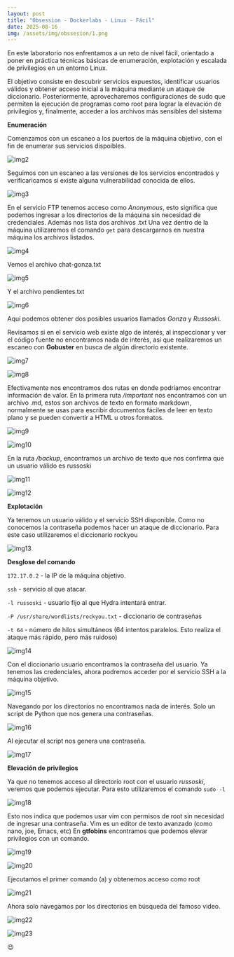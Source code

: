 ```yaml
---
layout: post
title: "Obsession - Dockerlabs - Linux - Fácil"
date: 2025-08-16
img: /assets/img/obssesion/1.png
---
```


En este laboratorio nos enfrentamos a un reto de nivel fácil, orientado a poner en práctica técnicas básicas de enumeración, explotación y escalada de privilegios en un entorno Linux.

El objetivo consiste en descubrir servicios expuestos, identificar usuarios válidos y obtener acceso inicial a la máquina mediante un ataque de diccionario. Posteriormente, aprovecharemos configuraciones de sudo que permiten la ejecución de programas como root para lograr la elevación de privilegios y, finalmente, acceder a los archivos más sensibles del sistema

**Enumeración** 

Comenzamos con un escaneo a los puertos de la máquina objetivo, con el fin de enumerar sus servicios dispoibles.

 ![img2](/secnotes/assets/img/obssesion/2.png)


Seguimos con un escaneo a las versiones de los servicios encontrados y verificaricamos si existe alguna vulnerabilidad conocida de ellos.

![img3](/secnotes/assets/img/obssesion/3.png)
 

En el servicio FTP tenemos acceso como _Anonymous_, esto significa que podemos ingresar a los directorios de la máquina sin necesidad de credenciales. Además nos lista dos archivos .txt 
Una vez dentro de la máquina utilizaremos el comando `get` para descargarnos en nuestra máquina los archivos listados.
 
![img4](/secnotes/assets/img/obssesion/4.png)


Vemos el archivo chat-gonza.txt 

![img5](/secnotes/assets/img/obssesion/5.png)
 
Y el archivo pendientes.txt

![img6](/secnotes/assets/img/obssesion/6.png)
 
Aquí podemos obtener dos posibles usuarios llamados _Gonza_  y _Russoski_.

Revisamos si en el servicio web existe algo de interés, al inspeccionar y ver el código fuente no encontramos nada de interés, así que realizaremos un escaneo con **Gobuster** en busca de algún directorio existente.
 
![img7](/secnotes/assets/img/obssesion/7.png)

![img8](/secnotes/assets/img/obssesion/8.png) 

Efectivamente nos encontramos dos rutas en donde podríamos encontrar información de valor.
En la primera ruta _/important_ nos encontramos con un archivo .md, estos son archivos de texto en formato markdown, normalmente se usas para escribir documentos fáciles de leer en texto plano y se pueden convertir a HTML u otros formatos.
 
![img9](/secnotes/assets/img/obssesion/9.png)

 ![img10](/secnotes/assets/img/obssesion/10.png)

 
En la ruta _/backup_, encontramos un archivo de texto que nos confirma que un usuario válido es russoski

![img11](/secnotes/assets/img/obssesion/11.png)

![img12](/secnotes/assets/img/obssesion/12.png) 

**Explotación**

Ya tenemos un usuario válido y el servicio SSH disponible. Como no conocemos la contraseña podemos hacer un ataque de diccionario. Para este caso utilizaremos el diccionario rockyou

![img13](/secnotes/assets/img/obssesion/13.png)

**Desglose del comando** 

`172.17.0.2` -  la IP de la máquina objetivo. 

`ssh` -  servicio al que atacar.

`-l russoski` - usuario fijo al que Hydra intentará entrar.

`-P /usr/share/wordlists/rockyou.txt` - diccionario de contraseñas 

`-t 64` - número de hilos simultáneos (64 intentos paralelos. Esto realiza el ataque más rápido, pero más ruidoso)

 ![img14](/secnotes/assets/img/obssesion/14.png)

Con el diccionario usuario encontramos la contraseña del usuario. 
Ya tenemos las credenciales, ahora podremos acceder por el servicio SSH a la máquina objetivo.

![img15](/secnotes/assets/img/obssesion/15.png)
 
Navegando por los directorios no encontramos nada de interés. Solo un script de Python que nos genera una contraseñas.

![img16](/secnotes/assets/img/obssesion/16.png)
 
Al ejecutar el script nos genera una contraseña.

![img17](/secnotes/assets/img/obssesion/17.png) 

**Elevación de privilegios**

Ya que no tenemos acceso al directorio root con el usuario _russoski_, veremos que podemos ejecutar. Para esto utilizaremos el comando `sudo -l`

![img18](/secnotes/assets/img/obssesion/18.png)
 
Esto nos indica que podemos usar vim con permisos de root sin necesidad de ingresar una contraseña.
Vim es un editor de texto avanzado (como nano, joe, Emacs, etc)
En **gtfobins** encontramos que podemos elevar privilegios con un comando. 

![img19](/secnotes/assets/img/obssesion/19.png) 

![img20](/secnotes/assets/img/obssesion/20.png)

Ejecutamos el primer comando (a) y obtenemos acceso como root

![img21](/secnotes/assets/img/obssesion/21.png)
 
Ahora solo navegamos por los directorios en búsqueda del famoso video.

![img22](/secnotes/assets/img/obssesion/22.png)


![img23](/secnotes/assets/img/obssesion/23.png)

:heart_eyes:
 
 
 
